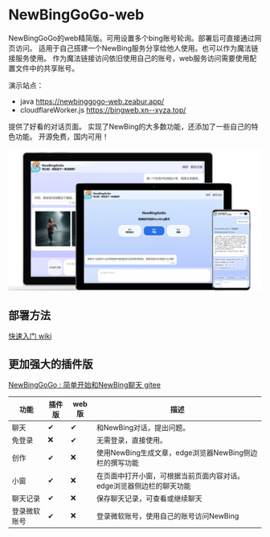 # NewBingGoGo-web

NewBingGoGo的web精简版。可用设置多个bing账号轮询。部署后可直接通过网页访问。
适用于自己搭建一个NewBing服务分享给他人使用。也可以作为魔法链接服务使用。
作为魔法链接访问依旧使用自己的账号，web服务访问需要使用配置文件中的共享账号。

演示站点：
- java https://newbinggogo-web.zeabur.app/
- cloudflareWorker.js https://bingweb.xn--xyza.top/

提供了好看的对话页面。
实现了NewBing的大多数功能，还添加了一些自己的特色功能。
开源免费，国内可用！



![](./docs/img/1.png)

## 部署方法

[快速入门 wiki](https://github.com/jianjianai/NewBingGoGo-Web/wiki/%E5%BF%AB%E9%80%9F%E5%85%A5%E9%97%A8)


## 更加强大的插件版
[NewBingGoGo : 简单开始和NewBing聊天 gitee](https://gitee.com/jja8/NewBingGoGo)

| 功能     | 插件版 | web版 | 描述                                   |
|--------|-----|------|--------------------------------------|
| 聊天     | ✔   | ✔    | 和NewBing对话，提出问题。                     |
| 免登录    | ❌   | ✔    | 无需登录，直接使用。                           |
| 创作     | ✔   | ❌    | 使用NewBing生成文章，edge浏览器NewBing侧边栏的撰写功能 |
| 小窗     | ✔   | ❌    | 在页面中打开小窗，可根据当前页面内容对话。edge浏览器侧边栏的聊天功能 |
| 聊天记录   | ✔   | ❌    | 保存聊天记录，可查看或继续聊天                      |
| 登录微软账号 | ✔   | ❌    | 登录微软账号，使用自己的账号访问NewBing              |

